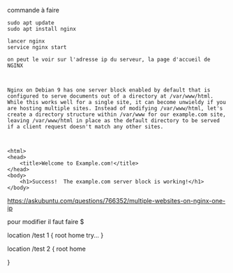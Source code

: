 commande à faire 

	sudo apt update
	sudo apt install nginx

	lancer nginx
	service nginx start

	on peut le voir sur l'adresse ip du serveur, la page d'accueil de NGINX



	Nginx on Debian 9 has one server block enabled by default that is configured to serve documents out of a directory at /var/www/html. While this works well for a single site, it can become unwieldy if you are hosting multiple sites. Instead of modifying /var/www/html, let's create a directory structure within /var/www for our example.com site, leaving /var/www/html in place as the default directory to be served if a client request doesn't match any other sites.



	<html>
    <head>
        <title>Welcome to Example.com!</title>
    </head>
    <body>
        <h1>Success!  The example.com server block is working!</h1>
    </body>
</html>

https://askubuntu.com/questions/766352/multiple-websites-on-nginx-one-ip

pour modifier il faut faire $

location /test 1 {
	root
	home
	try...
}

location /test 2 {
	root 
	home 

}